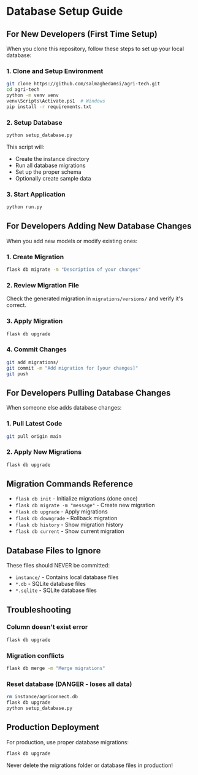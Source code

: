 # Database Setup Guide

## For New Developers (First Time Setup)

When you clone this repository, follow these steps to set up your local database:

### 1. Clone and Setup Environment
```bash
git clone https://github.com/salmaghedamsi/agri-tech.git
cd agri-tech
python -m venv venv
venv\Scripts\Activate.ps1  # Windows
pip install -r requirements.txt
```

### 2. Setup Database
```bash
python setup_database.py
```

This script will:
- Create the instance directory
- Run all database migrations
- Set up the proper schema
- Optionally create sample data

### 3. Start Application
```bash
python run.py
```

## For Developers Adding New Database Changes

When you add new models or modify existing ones:

### 1. Create Migration
```bash
flask db migrate -m "Description of your changes"
```

### 2. Review Migration File
Check the generated migration in `migrations/versions/` and verify it's correct.

### 3. Apply Migration
```bash
flask db upgrade
```

### 4. Commit Changes
```bash
git add migrations/
git commit -m "Add migration for [your changes]"
git push
```

## For Developers Pulling Database Changes

When someone else adds database changes:

### 1. Pull Latest Code
```bash
git pull origin main
```

### 2. Apply New Migrations
```bash
flask db upgrade
```

## Migration Commands Reference

- `flask db init` - Initialize migrations (done once)
- `flask db migrate -m "message"` - Create new migration
- `flask db upgrade` - Apply migrations
- `flask db downgrade` - Rollback migration
- `flask db history` - Show migration history
- `flask db current` - Show current migration

## Database Files to Ignore

These files should NEVER be committed:
- `instance/` - Contains local database files
- `*.db` - SQLite database files
- `*.sqlite` - SQLite database files

## Troubleshooting

### Column doesn't exist error
```bash
flask db upgrade
```

### Migration conflicts
```bash
flask db merge -m "Merge migrations"
```

### Reset database (DANGER - loses all data)
```bash
rm instance/agriconnect.db
flask db upgrade
python setup_database.py
```

## Production Deployment

For production, use proper database migrations:
```bash
flask db upgrade
```

Never delete the migrations folder or database files in production!